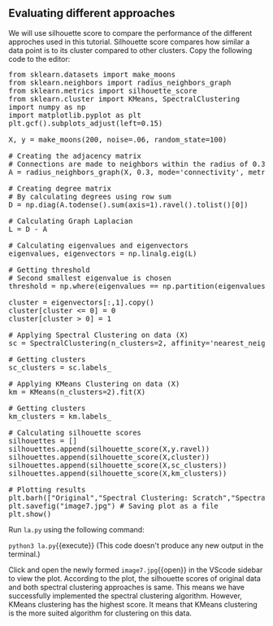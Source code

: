 ## Evaluating different approaches
We will use silhouette score to compare the performance of the different approches used in this tutorial. Silhouette score compares how similar a data point is to its cluster compared to other clusters. Copy the following code to the editor:

<pre class="file" data-filename="la.py" data-target="replace">
from sklearn.datasets import make_moons 
from sklearn.neighbors import radius_neighbors_graph
from sklearn.metrics import silhouette_score
from sklearn.cluster import KMeans, SpectralClustering
import numpy as np
import matplotlib.pyplot as plt
plt.gcf().subplots_adjust(left=0.15)

X, y = make_moons(200, noise=.06, random_state=100)

# Creating the adjacency matrix
# Connections are made to neighbors within the radius of 0.3 units
A = radius_neighbors_graph(X, 0.3, mode='connectivity', metric='minkowski', p=2, include_self=False)

# Creating degree matrix
# By calculating degrees using row sum
D = np.diag(A.todense().sum(axis=1).ravel().tolist()[0])

# Calculating Graph Laplacian
L = D - A

# Calculating eigenvalues and eigenvectors
eigenvalues, eigenvectors = np.linalg.eig(L)

# Getting threshold
# Second smallest eigenvalue is chosen
threshold = np.where(eigenvalues == np.partition(eigenvalues,1)[1])

cluster = eigenvectors[:,1].copy()
cluster[cluster <= 0] = 0
cluster[cluster > 0] = 1

# Applying Spectral Clustering on data (X)
sc = SpectralClustering(n_clusters=2, affinity='nearest_neighbors', assign_labels='kmeans').fit(X)

# Getting clusters
sc_clusters = sc.labels_

# Applying KMeans Clustering on data (X)
km = KMeans(n_clusters=2).fit(X)

# Getting clusters
km_clusters = km.labels_

# Calculating silhouette scores
silhouettes = []
silhouettes.append(silhouette_score(X,y.ravel))
silhouettes.append(silhouette_score(X,cluster))
silhouettes.append(silhouette_score(X,sc_clusters))
silhouettes.append(silhouette_score(X,km_clusters))

# Plotting results
plt.barh(["Original","Spectral Clustering: Scratch","Spectral Clustering: Scikit-learn","KMeans Clustering"],silhouettes)
plt.savefig("image7.jpg") # Saving plot as a file
plt.show()
</pre>

Run `la.py` using the following command:

`python3 la.py`{{execute}} (This code doesn't produce any new output in the terminal.)

Click and open the newly formed `image7.jpg`{{open}} in the VScode sidebar to view the plot. According to the plot, the silhouette scores of original data and both spectral clustering approaches is same. This means we have successfully implemented the spectral clustering algorithm. However, KMeans clustering has the highest score. It means that KMeans clustering is the more suited algorithm for clustering on this data.